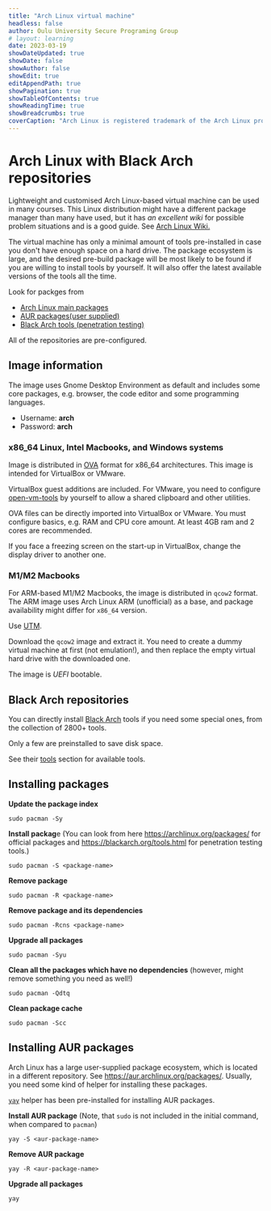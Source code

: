 ```yaml
---
title: "Arch Linux virtual machine"
headless: false
author: Oulu University Secure Programing Group
# layout: learning
date: 2023-03-19
showDateUpdated: true
showDate: false
showAuthor: false
showEdit: true
editAppendPath: true
showPagination: true 
showTableOfContents: true
showReadingTime: true
showBreadcrumbs: true
coverCaption: "Arch Linux is registered trademark of the Arch Linux project" 
---
```


# Arch Linux with Black Arch repositories

Lightweight and customised Arch Linux-based virtual machine can be used in many courses.
This Linux distribution might have a different package manager than many have used, but it has *an excellent wiki* for possible problem situations and is a good guide.
See [Arch Linux Wiki.](https://wiki.archlinux.org/)

The virtual machine has only a minimal amount of tools pre-installed in case you don't have enough space on a hard drive.
The package ecosystem is large, and the desired pre-build package will be most likely to be found if you are willing to install tools by yourself.
It will also offer the latest available versions of the tools all the time.

Look for packges from
  * [Arch Linux main packages](https://archlinux.org/packages/)
  * [AUR packages(user supplied)](https://aur.archlinux.org/packages)
  * [Black Arch tools (penetration testing)](https://blackarch.org/tools.html)

All of the repositories are pre-configured.

## Image information

The image uses Gnome Desktop Environment as default and includes some core packages, e.g. browser, the code editor and some programming languages.

* Username: **arch**
* Password: **arch**

### x86_64 Linux, Intel Macbooks, and Windows systems

Image is distributed in [OVA](https://en.wikipedia.org/wiki/Open_Virtualization_Format) format for x86_64 architectures.
This image is intended for VirtualBox or VMware.

VirtualBox guest additions are included.
For VMware, you need to configure [open-vm-tools](https://wiki.archlinux.org/title/VMware/Install_Arch_Linux_as_a_guest#Open-VM-Tools) by yourself to allow a shared clipboard and other utilities. 

OVA files can be directly imported into VirtualBox or VMware.
You must configure basics, e.g. RAM and CPU core amount.
At least 4GB ram and 2 cores are recommended.

If you face a freezing screen on the start-up in VirtualBox, change the display driver to another one.

### M1/M2 Macbooks

For ARM-based M1/M2 Macbooks, the image is distributed in `qcow2` format.
The ARM image uses Arch Linux ARM (unofficial) as a base, and package availability might differ for `x86_64` version.

Use [UTM](https://mac.getutm.app/).

Download the `qcow2` image and extract it.
You need to create a dummy virtual machine at first (not emulation!), and then replace the empty virtual hard drive with the downloaded one.

The image is _UEFI_ bootable.


## Black Arch repositories

You can directly install [Black Arch](https://blackarch.org/) tools if you need some special ones, from the collection of 2800+ tools.

Only a few are preinstalled to save disk space.

See their [tools](https://blackarch.org/tools.html) section for available tools.


## Installing packages

**Update the package index**

```console
sudo pacman -Sy
```
    
**Install packag**e (You can look from here https://archlinux.org/packages/ for official packages and https://blackarch.org/tools.html for penetration testing tools.)

```console
sudo pacman -S <package-name>
```

**Remove package**
```console
sudo pacman -R <package-name>
```

**Remove package and its dependencies**
```console
sudo pacman -Rcns <package-name>
```

**Upgrade all packages**
```console
sudo pacman -Syu
```

**Clean all the packages which have no dependencies** (however, might remove something you need as well!)

```console
sudo pacman -Qdtq
```

**Clean package cache**
```console
sudo pacman -Scc
```

## Installing AUR packages

Arch Linux has a large user-supplied package ecosystem, which is located in a different repository.
See https://aur.archlinux.org/packages/.
Usually, you need some kind of helper for installing these packages. 

[`yay`](https://github.com/Jguer/yay) helper has been pre-installed for installing AUR packages.

**Install AUR package** (Note, that `sudo` is not included in the initial command, when compared to `pacman`)

```console
yay -S <aur-package-name>
```
**Remove AUR package**

```console
yay -R <aur-package-name>
```

**Upgrade all packages**
```console
yay
```
